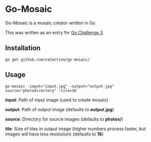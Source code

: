 # Go-Mosaic

Go-Mosaic is a mosaic creator written in Go.

This was written as an entry for [Go Challenge 3](http://golang-challenge.com/go-challenge3/).

## Installation

    go get github.com/valentine/go-mosaic/

## Usage

    go-mosaic -input="input.jpg" -output="output.jpg" source="photodirectory" -tile=16    
    
**input**: Path of input image (used to create mosaic)

**output**: Path of output image (defaults to **output.jpg**)

**source**: Directory for source images (defaults to **photos/**)

**tile**: Size of tiles in output image (higher numbers process faster, but images will have less resolution) (defaults to **16**)